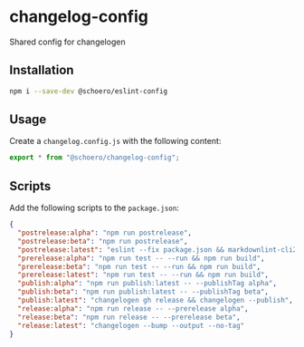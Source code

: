 # changelog-config

Shared config for changelogen

## Installation

```sh
npm i --save-dev @schoero/eslint-config
```

## Usage

Create a `changelog.config.js` with the following content:

```js
export * from "@schoero/changelog-config";
```

## Scripts

Add the following scripts to the `package.json`:

```json
{
  "postrelease:alpha": "npm run postrelease",
  "postrelease:beta": "npm run postrelease",
  "postrelease:latest": "eslint --fix package.json && markdownlint-cli2-fix 'CHANGELOG.md'",
  "prerelease:alpha": "npm run test -- --run && npm run build",
  "prerelease:beta": "npm run test -- --run && npm run build",
  "prerelease:latest": "npm run test -- --run && npm run build",
  "publish:alpha": "npm run publish:latest -- --publishTag alpha",
  "publish:beta": "npm run publish:latest -- --publishTag beta",
  "publish:latest": "changelogen gh release && changelogen --publish",
  "release:alpha": "npm run release -- --prerelease alpha",
  "release:beta": "npm run release -- --prerelease beta",
  "release:latest": "changelogen --bump --output --no-tag"
}
```
